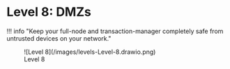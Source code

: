 # Level 8: DMZs


!!! info "Keep your full-node and transaction-manager completely safe from untrusted devices on your network."

<figure markdown>
![Level 8](/images/levels-Level-8.drawio.png)
  <figcaption>Level 8</figcaption>
</figure>




